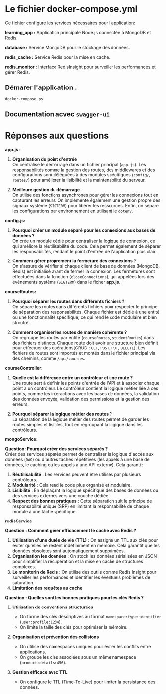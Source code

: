 # Le fichier docker-compose.yml

Ce fichier configure les services nécessaires pour l'application:

**learning_app :** Application principale Node.js connectée à MongoDB et Redis.

**database :** Service MongoDB pour le stockage des données.

**redis_cache :** Service Redis pour la mise en cache.

**redis_monitor :** Interface RedisInsight pour surveiller les performances et gérer Redis.

## Démarer l'application :

    docker-compose ps

## Documentation acvec `swagger-ui`

# Réponses aux questions

**app.js :**

1. **Organisation du point d'entrée**  
   On centralise le démarrage dans un fichier principal (`app.js`). Les responsabilités comme la gestion des routes, des middlewares et des configurations sont déléguées à des modules spécifiques (`config/`, `routes/`) pour améliorer la lisibilité et la maintenabilité du serveur.

2. **Meilleure gestion du démarrage**  
   On utilise des fonctions asynchrones pour gérer les connexions tout en capturant les erreurs. On implémente également une gestion propre des signaux système (`SIGTERM`) pour libérer les ressources. Enfin, on sépare les configurations par environnement en utilisant le `dotenv`.

**config.js:**

1. **Pourquoi créer un module séparé pour les connexions aux bases de données ?**  
   On crée un module dédié pour centraliser la logique de connexion, ce qui améliore la réutilisabilité du code. Cela permet également de séparer les responsabilités, rendant le point d'entrée de l'application plus clair.

2. **Comment gérer proprement la fermeture des connexions ?**  
   On s'assure de vérifier si chaque client de base de données (MongoDB, Redis) est initialisé avant de fermer la connexion. Les fermetures sont effectuées dans la fonction (`closeConnections`), qui appelées lors des événements système (`SIGTERM`) dans le ficher **app.js**.

**courseRoutes:**

1. **Pourquoi séparer les routes dans différents fichiers ?**  
   On sépare les routes dans différents fichiers pour respecter le principe de séparation des responsabilités. Chaque fichier est dédié à une entité ou une fonctionnalité spécifique, ce qui rend le code modulaire et bien strcutré.

2. **Comment organiser les routes de manière cohérente ?**  
   On regroupe les routes par entité (`courseRoutes`, `studentRoutes`) dans des fichiers distincts. Chaque route doit avoir une structure bien définit pour effectuer des opérations(CRUD : `GET`, `POST`, `PUT`, `DELETE`). Les fichiers de routes sont importés et montés dans le fichier principal via des chemins, comme `/api/courses`.

**courseController:**

1. **Quelle est la différence entre un contrôleur et une route ?**  
   Une route sert à définir les points d'entrée de l'API et à associer chaque point à un contrôleur. Le contrôleur contient la logique métier liée à ces points, comme les interactions avec les bases de données, la validation des données envoyée, validation des permissions et la gestion des erreurs.

2. **Pourquoi séparer la logique métier des routes ?**  
   La séparation de la logique métier des routes permet de garder les routes simples et lisibles, tout en regroupant la logique dans les contrôleurs.

**mongoService:**

**Question: Pourquoi créer des services séparés ?**  
Créer des services séparés permet de centraliser la logique d'accès aux données (`DAO`) ou d'autres tâches répétitives (les appels à une base de données, le caching ou les appels à une API externe). Cela garanti :

1. **Réutilisabilité** : Les services peuvent être utilisés par plusieurs contrôleurs.
2. **Modularité** : Cela rend le code plus organisé et modulaire.
3. **Lisibilité** : En déplaçant la logique spécifique des bases de données ou des services externes vers une couche dédiée.
4. **Respect des bonnes pratiques** : Cette séparation suit le principe de responsabilité unique (SRP) en limitant la responsabilité de chaque module à une tâche spécifique.

**redisService**

**Question : Comment gérer efficacement le cache avec Redis ?**

1. **Utilisation d'une durée de vie (TTL)** : On assigne un TTL aux clés pour éviter qu'elles ne restent indéfiniment en mémoire. Cela garantit que les données obsolètes sont automatiquement supprimées.
2. **Organisation les données** : On stock les données sérialisées en JSON pour simplifier la récupération et la mise en cache de structures complexes.
3. **Le monitorin de Redis** : On utilise des outils comme Redis Insight pour surveiller les performances et identifier les éventuels problèmes de saturation.
4. **Limitation des requêtes au cache**

**Question : Quelles sont les bonnes pratiques pour les clés Redis ?**

1. **Utilisation de conventions structurées**

   - On forme des clés descriptives au format `namespace:type:identifier` (`user:profile:1234`).
   - On limite la taille des clés pour optimiser la mémoire.

2. **Organisation et prévention des collisions**

   - On utilise des namespaces uniques pour éviter les conflits entre applications.
   - On groupe les clés associées sous un même namespace (`product:details:456`).

3. **Gestion efficace avec TTL**
   - On configure le TTL (Time-To-Live) pour limiter la persistance des données.
